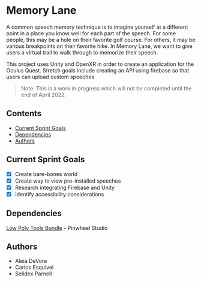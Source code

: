 # Memory Lane
A common speech memory technique is to imagine yourself at a different point in a place you know well for each part of the speech. For some people, this may be a hole on their favorite golf course. For others, it may be various breakpoints on their favorite hike. In Memory Lane, we want to give users a virtual trail to walk through to memorize their speech.
 
This project uses Unity and OpenXR in order to create an application for the Oculus Quest. Stretch goals include creating an API using firebase so that users can upload custom speeches

> Note: This is a work in progress which will not be completed until the end of April 2022.

## Contents
- [Current Sprint Goals](#Current-Sprint-Goals)
- [Dependencies](#Dependencies)
- [Authors](#Authors)


## Current Sprint Goals
- [X] Create bare-bones world
- [X] Create way to view pre-installed speeches
- [X] Research integrating Firebase and Unity
- [X] Identify accessibility considerations

## Dependencies
[Low Poly Tools Bundle](https://assetstore.unity.com/packages/tools/terrain/low-poly-tools-bundle-195642) - Pinwheel Studio

## Authors
- Aleia DeVore
- Carlos Esquivel
- Selidex Parnell
